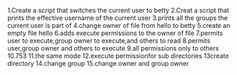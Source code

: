 1.Create a script that switches the current user to betty
2.Creat a script that prints the effective username of the current user
3.prints all the groups the current user is part of
4.change owner of file from hello to betty
5.create an empty file hello
6.adds execute permissions to the owner of file
7.permits user to execute,group owner to execute,and others to read
8.permits user,group owner and others to execute
9.all permissions only to others
10.753
11.the same mode
12.execute permissionfor sub directories
13create directory
14.change group
15.change owner and group owner 
